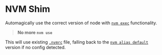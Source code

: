# NVM Shim

Automagically use the correct version of node with [`nvm exec`](https://github.com/nvm-sh/nvm#usage) functionality.

> **No more `nvm use`**

This will use existing [`.nvmrc`](https://github.com/nvm-sh/nvm#nvmrc) file, falling back to the [`nvm alias default`](https://github.com/nvm-sh/nvm#usage-1) version if no config detected.
